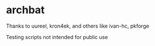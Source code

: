 # archbat

Thanks to uureel, kron4ek, and others like ivan-hc, pkforge

Testing scripts not intended for public use
